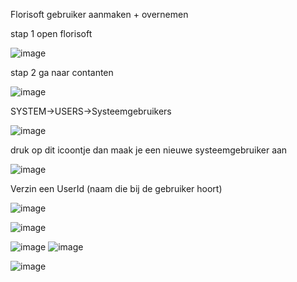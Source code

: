 Florisoft gebruiker aanmaken + overnemen

stap 1 open florisoft

![image](https://github.com/user-attachments/assets/3479f6b1-8e06-4459-bfe8-f0da0ae465ad)

stap 2 ga naar contanten

![image](https://github.com/user-attachments/assets/c083b65c-119d-4157-88d4-126cab806065)

SYSTEM->USERS->Systeemgebruikers

![image](https://github.com/user-attachments/assets/a27d1173-2a56-4fbf-8f33-94aefd34911c)


druk op dit icoontje dan maak je een nieuwe systeemgebruiker aan

![image](https://github.com/user-attachments/assets/e40a5420-0707-4d96-90d0-c0ee1e6748d9)


Verzin een UserId (naam die bij de gebruiker hoort)

![image](https://github.com/user-attachments/assets/0f3e3fb0-8fb2-4626-ab25-e507ee97a538)

![image](https://github.com/user-attachments/assets/3babd579-7ce1-4783-977c-bf0faa36b47a)


![image](https://github.com/user-attachments/assets/56a347a5-0894-4672-b1a4-9045bac47551)
![image](https://github.com/user-attachments/assets/4edc3469-4343-42ee-99ff-ac085c7d8b9b)

![image](https://github.com/user-attachments/assets/dca0724c-5bde-4129-b65d-aaec54473a84)
